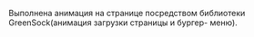 Выполнена анимация на странице посредством библиотеки GreenSock(анимация загрузки страницы и бургер- меню). 
